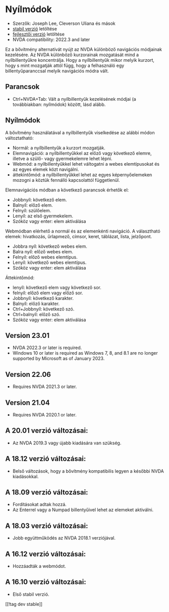 # Nyílmódok #

* Szerzők: Joseph Lee, Cleverson Uliana és mások 
* [stabil verzió][1] letöltése
* [fejlesztői verzió][2] letöltése
* NVDA compatibility: 2022.3 and later

Ez a bővítmény alternatívát nyújt az NVDA különböző navigációs módjainak
kezelésére. Az NVDA különböző kurzorainak mozgatását mind a nyílbillentyűkre
koncentrálja. Hogy a nyílbillentyűk mikor melyik kurzort, hogy s mint
mozgatják attól függ, hogy a felhasználó egy billentyűparanccsal melyik
navigációs módra vált.

## Parancsok

* Ctrl+NVDA+Tab: Vált a nyílbillentyűk kezelésének módjai (a továbbiakban:
  nyílmódok) között, lásd alább.

## Nyílmódok

A bővítmény használatával a nyílbillentyűk viselkedése az alábbi módon
változtatható:

* Normál: a nyílbillentyűk a kurzort mozgatják.
* Elemnavigáció: a nyílbillentyűkkel az előző vagy következő elemre, illetve
  a szülő- vagy gyermekelemre lehet lépni.
* Webmód: a nyílbillentyűkkel lehet váltogatni a webes elemtípusokat és az
  egyes elemek közt navigálni.
* áttekintőmód: a nyílbillentyűkkel lehet az egyes képernyőelemeken mozogni
  a köztük fennálló kapcsolattól függetlenül.

Elemnavigációs módban a következő parancsok érhetők el:

* Jobbnyíl: következő elem.
* Balnyíl: előző elem.
* Felnyíl: szülőelem.
* Lenyíl: az első gyermekelem.
* Szóköz vagy enter: elem aktiválása

Webmódban elérhető a normál és az elemenkénti navigáció. A választható
elemek: hivatkozás, űrlapmező, címsor, keret, táblázat, lista, jelzőpont.

* Jobbra nyíl: következő webes elem.
* Balra nyíl: előző webes elem.
* Felnyíl: előző webes elemtípus.
* Lenyíl: következő webes elemtípus.
* Szóköz vagy enter: elem aktiválása

Áttekintőmód:

* lenyíl: következő elem vagy következő sor.
* felnyíl: előző elem vagy előző sor.
* Jobbnyíl: következő karakter.
* Balnyíl: előző karakter.
* Ctrl+Jobbnyíl: következő szó.
* Ctrl+balnyíl: előző szó.
* Szóköz vagy enter: elem aktiválása

## Version 23.01

* NVDA 2022.3 or later is required.
* Windows 10 or later is required as Windows 7, 8, and 8.1 are no longer
  supported by Microsoft as of January 2023.

## Version 22.06

* Requires NVDA 2021.3 or later.

## Version 21.04

* Requires NVDA 2020.1 or later.

## A 20.01 verzió változásai:

* Az NVDA 2019.3 vagy újabb kiadására van szükség.

## A 18.12 verzió változásai:

* Belső változások, hogy a bővítmény kompatibilis legyen a későbbi NVDA
  kiadásokkal.

## A 18.09 verzió változásai:

* Fordításokat adtak hozzá.
* Az Enterrel vagy a Numpad billentyűivel lehet az elemeket aktiválni.

## A 18.03 verzió változásai:

* Jobb együttműködés az NVDA 2018.1 verziójával.

## A 16.12 verzió változásai:

* Hozzáadták a webmódot.

## A 16.10 verzió változásai:

* Első stabil verzió.

[[!tag dev stable]]

[1]: https://addons.nvda-project.org/files/get.php?file=objPad

[2]: https://addons.nvda-project.org/files/get.php?file=objPad-dev
